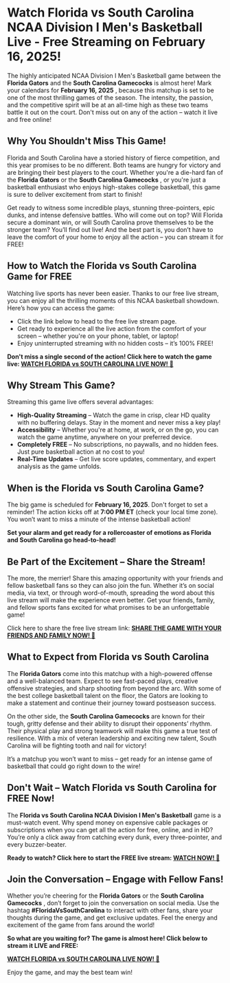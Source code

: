 # Watch Florida vs South Carolina NCAA Division I Men's Basketball Live - Free Streaming on February 16, 2025!

The highly anticipated NCAA Division I Men's Basketball game between the **Florida Gators** and the **South Carolina Gamecocks** is almost here! Mark your calendars for **February 16, 2025** , because this matchup is set to be one of the most thrilling games of the season. The intensity, the passion, and the competitive spirit will be at an all-time high as these two teams battle it out on the court. Don't miss out on any of the action – watch it live and free online!

## Why You Shouldn't Miss This Game!

Florida and South Carolina have a storied history of fierce competition, and this year promises to be no different. Both teams are hungry for victory and are bringing their best players to the court. Whether you're a die-hard fan of the **Florida Gators** or the **South Carolina Gamecocks** , or you're just a basketball enthusiast who enjoys high-stakes college basketball, this game is sure to deliver excitement from start to finish!

Get ready to witness some incredible plays, stunning three-pointers, epic dunks, and intense defensive battles. Who will come out on top? Will Florida secure a dominant win, or will South Carolina prove themselves to be the stronger team? You’ll find out live! And the best part is, you don’t have to leave the comfort of your home to enjoy all the action – you can stream it for FREE!

## How to Watch the Florida vs South Carolina Game for FREE

Watching live sports has never been easier. Thanks to our free live stream, you can enjoy all the thrilling moments of this NCAA basketball showdown. Here’s how you can access the game:

- Click the link below to head to the free live stream page.
- Get ready to experience all the live action from the comfort of your screen – whether you're on your phone, tablet, or laptop!
- Enjoy uninterrupted streaming with no hidden costs – it’s 100% FREE!

**Don't miss a single second of the action! Click here to watch the game live: [WATCH FLORIDA vs SOUTH CAROLINA LIVE NOW! 🎉](https://tinyurl.com/livestreamfreeo?st=Florida+vs+South+Carolina&si=ghc)**

## Why Stream This Game?

Streaming this game live offers several advantages:

- **High-Quality Streaming** – Watch the game in crisp, clear HD quality with no buffering delays. Stay in the moment and never miss a key play!
- **Accessibility** – Whether you're at home, at work, or on the go, you can watch the game anytime, anywhere on your preferred device.
- **Completely FREE** – No subscriptions, no paywalls, and no hidden fees. Just pure basketball action at no cost to you!
- **Real-Time Updates** – Get live score updates, commentary, and expert analysis as the game unfolds.

## When is the Florida vs South Carolina Game?

The big game is scheduled for **February 16, 2025**. Don't forget to set a reminder! The action kicks off at **7:00 PM ET** (check your local time zone). You won’t want to miss a minute of the intense basketball action!

**Set your alarm and get ready for a rollercoaster of emotions as Florida and South Carolina go head-to-head!**

## Be Part of the Excitement – Share the Stream!

The more, the merrier! Share this amazing opportunity with your friends and fellow basketball fans so they can also join the fun. Whether it’s on social media, via text, or through word-of-mouth, spreading the word about this live stream will make the experience even better. Get your friends, family, and fellow sports fans excited for what promises to be an unforgettable game!

Click here to share the free live stream link: [**SHARE THE GAME WITH YOUR FRIENDS AND FAMILY NOW! 🎉**](https://tinyurl.com/livestreamfreeo?st=Florida+vs+South+Carolina&si=ghc)

## What to Expect from Florida vs South Carolina

The **Florida Gators** come into this matchup with a high-powered offense and a well-balanced team. Expect to see fast-paced plays, creative offensive strategies, and sharp shooting from beyond the arc. With some of the best college basketball talent on the floor, the Gators are looking to make a statement and continue their journey toward postseason success.

On the other side, the **South Carolina Gamecocks** are known for their tough, gritty defense and their ability to disrupt their opponents’ rhythm. Their physical play and strong teamwork will make this game a true test of resilience. With a mix of veteran leadership and exciting new talent, South Carolina will be fighting tooth and nail for victory!

It’s a matchup you won’t want to miss – get ready for an intense game of basketball that could go right down to the wire!

## Don't Wait – Watch Florida vs South Carolina for FREE Now!

The **Florida vs South Carolina NCAA Division I Men's Basketball** game is a must-watch event. Why spend money on expensive cable packages or subscriptions when you can get all the action for free, online, and in HD? You’re only a click away from catching every dunk, every three-pointer, and every buzzer-beater.

**Ready to watch? Click here to start the FREE live stream: [WATCH NOW! 🏀](https://tinyurl.com/livestreamfreeo?st=Florida+vs+South+Carolina&si=ghc)**

## Join the Conversation – Engage with Fellow Fans!

Whether you’re cheering for the **Florida Gators** or the **South Carolina Gamecocks** , don’t forget to join the conversation on social media. Use the hashtag **#FloridaVsSouthCarolina** to interact with other fans, share your thoughts during the game, and get exclusive updates. Feel the energy and excitement of the game from fans around the world!

**So what are you waiting for? The game is almost here! Click below to stream it LIVE and FREE:**

[**WATCH FLORIDA vs SOUTH CAROLINA LIVE NOW! 🎉**](https://tinyurl.com/livestreamfreeo?st=Florida+vs+South+Carolina&si=ghc)

Enjoy the game, and may the best team win!
